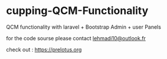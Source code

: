 # cupping-QCM-Functionality
QCM functionality with laravel + Bootstrap 
Admin + user Panels

for the code sourse please contact lehmadi10@outlook.fr

check out : https://prelotus.org
